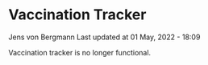 Vaccination Tracker
================
Jens von Bergmann
Last updated at 01 May, 2022 - 18:09

Vaccination tracker is no longer functional.
